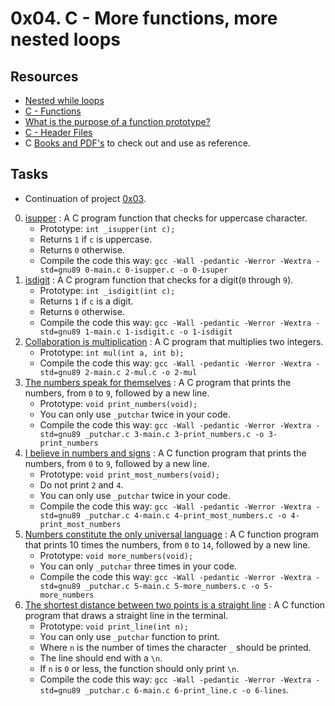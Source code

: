 # 0x04. C - More functions, more nested loops

## Resources

- [Nested while loops](https://www.youtube.com/watch?v=Z3iGeQ1gIss)                            
- [C - Functions](https://www.tutorialspoint.com/cprogramming/c_functions.htm)                 
- [What is the purpose of a function prototype?](https://www.geeksforgeeks.org/what-is-the-purpose-of-a-function-prototype/)
- [C - Header Files](https://www.tutorialspoint.com/cprogramming/c_header_files.htm)           
- C [Books and PDF's](../references) to check out and use as reference.

## Tasks

- Continuation of project [0x03](../0x02-functions_nested_loops).

0. [isupper](./0-isupper.c) : A C program function that checks for uppercase character.
	- Prototype: `int _isupper(int c);`
	- Returns `1` if `c` is uppercase.
	- Returns `0` otherwise.
	- Compile the code this way: `gcc -Wall -pedantic -Werror -Wextra -std=gnu89 0-main.c 0-isupper.c -o 0-isuper`
1. [isdigit](./1-isdigit.c) : A C program function that checks for a digit(`0` through `9`).
	- Prototype: `int _isdigit(int c);`
	- Returns `1` if `c` is a digit.
	- Returns `0` otherwise.
	- Compile the code this way: `gcc -Wall -pedantic -Werror -Wextra -std=gnu89 1-main.c 1-isdigit.c -o 1-isdigit`
2. [Collaboration is multiplication](./2-mul.c) : A C program that multiplies two integers.
	- Prototype: `int mul(int a, int b);`
	- Compile the code this way: `gcc -Wall -pedantic -Werror -Wextra -std=gnu89 2-main.c 2-mul.c -o 2-mul`
3. [The numbers speak for themselves](./3-print_numbers.c) : A C program that prints the numbers, from `0` to `9`, followed by a new line.
	- Prototype: `void print_numbers(void);`
	- You can only use `_putchar` twice in your code.
	- Compile the code this way: `gcc -Wall -pedantic -Werror -Wextra -std=gnu89 _putchar.c 3-main.c 3-print_numbers.c -o 3-print_numbers`
4. [I believe in numbers and signs](./4-print_most_numbers.c) : A C function program that prints the numbers, from `0` to `9`, followed by a new line.
	- Prototype: `void print_most_numbers(void);`
	- Do not print `2` and `4`.
	- You can only use `_putchar` twice in your code.
	- Compile the code this way: `gcc -Wall -pedantic -Werror -Wextra -std=gnu89 _putchar.c 4-main.c 4-print_most_numbers.c -o 4-print_most_numbers`
5. [Numbers constitute the only universal language](./5-more_numbers.c) : A C function program that prints 10 times the numbers, from `0` to `14`, followed by a new line.
	- Prototype: `void more_numbers(void);`
	- You can only `_putchar` three times in your code.
	- Compile the code this way: `gcc -Wall -pedantic -Werror -Wextra -std=gnu89 _putchar.c 5-main.c 5-more_numbers.c -o 5-more_numbers`
6. [The shortest distance between two points is a straight line](./6-print_line.c) : A C function program that draws a straight line in the terminal.
	- Prototype: `void print_line(int n);`
	- You can only use `_putchar` function to print.
	- Where `n` is the number of times the character `_` should be printed.
	- The line should end with a `\n`.
	- If `n` is `0` or less, the function should only print `\n`.
	- Compile the code this way: `gcc -Wall -pedantic -Werror -Wextra -std=gnu89 _putchar.c 6-main.c 6-print_line.c -o 6-lines`.

